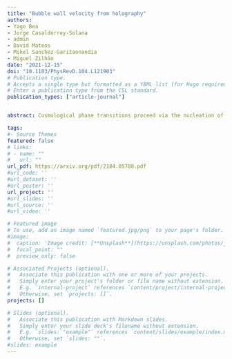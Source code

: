 ```yaml
---
title: "Bubble wall velocity from holography"
authors:
- Yago Bea
- Jorge Casalderrey-Solana
- admin
- David Mateos
- Mikel Sanchez-Garitaonandia
- Miguel Zilhão
date: "2021-12-15"
doi: "10.1103/PhysRevD.104.L121903"
# Publication type.
# Accepts a single type but formatted as a YAML list (for Hugo requirements).
# Enter a publication type from the CSL standard.
publication_types: ["article-journal"]


abstract: Cosmological phase transitions proceed via the nucleation of bubbles that subsequently expand and collide. The resulting gravitational wave spectrum depends crucially on the bubble wall velocity. We use holography to compute the wall velocity from first principles in a strongly coupled, non-Abelian, four-dimensional gauge theory. The wall velocity is determined dynamically in terms of the nucleation temperature. We verify that ideal hydrodynamics provides a good description of the system everywhere except near the wall.

tags:
#- Source Themes
featured: false
# links:
# - name: ""
#   url: ""
url_pdf: https://arxiv.org/pdf/2104.05708.pdf
#url_code: ''
#url_dataset: ''
#url_poster: ''
url_project: ''
#url_slides: ''
#url_source: ''
#url_video: ''

# Featured image
# To use, add an image named `featured.jpg/png` to your page's folder. 
#image:
#  caption: 'Image credit: [**Unsplash**](https://unsplash.com/photos/jdD8gXaTZsc)'
#  focal_point: ""
#  preview_only: false

# Associated Projects (optional).
#   Associate this publication with one or more of your projects.
#   Simply enter your project's folder or file name without extension.
#   E.g. `internal-project` references `content/project/internal-project/index.md`.
#   Otherwise, set `projects: []`.
projects: []

# Slides (optional).
#   Associate this publication with Markdown slides.
#   Simply enter your slide deck's filename without extension.
#   E.g. `slides: "example"` references `content/slides/example/index.md`.
#   Otherwise, set `slides: ""`.
#slides: example
---
```

